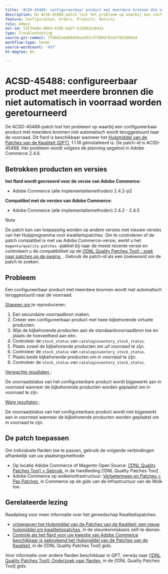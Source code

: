 ```yaml
---
title: 'ACSD-45488: configureerbaar product met meerdere bronnen die niet automatisch in voorraad worden geretourneerd'
description: De ACSD-45488-patch lost het probleem op waarbij een configureerbaar product met meerdere bronnen niet automatisch wordt teruggestuurd naar de voorraad. Deze patch is beschikbaar wanneer [Quality Patches Tool (QPT)] (https://experienceleague.adobe.com/nl/docs/commerce-operations/tools/quality-patches-tool/quality-patches-tool-to-self-serve-quality-patches) 1.1.18 is geïnstalleerd. De patch-id is ACSD-45488. Het probleem wordt volgens de planning opgelost in Adobe Commerce 2.4.6.
feature: Configuration, Orders, Products, Returns
role: Admin
exl-id: 53f34e8e-00bd-4386-bebf-b15882e36da1
type: Troubleshooting
source-git-commit: 7fdb02a6d89d50ea593c5fd99d78101f89198424
workflow-type: tm+mt
source-wordcount: '457'
ht-degree: 0%

---
```


# ACSD-45488: configureerbaar product met meerdere bronnen die niet automatisch in voorraad worden geretourneerd

De ACSD-45488-patch lost het probleem op waarbij een configureerbaar product met meerdere bronnen niet automatisch wordt teruggestuurd naar de voorraad. Dit flard is beschikbaar wanneer het [&#x200B; Hulpmiddel van de Patches van de Kwaliteit (QPT) &#x200B;](https://experienceleague.adobe.com/nl/docs/commerce-operations/tools/quality-patches-tool/quality-patches-tool-to-self-serve-quality-patches) 1.1.18 geïnstalleerd is. De patch-id is ACSD-45488. Het probleem wordt volgens de planning opgelost in Adobe Commerce 2.4.6.

## Betrokken producten en versies

**het flard wordt gecreeerd voor de versie van Adobe Commerce:**

* Adobe Commerce (alle implementatiemethoden) 2.4.2-p2

**Compatibel met de versies van Adobe Commerce:**

* Adobe Commerce (alle implementatiemethoden) 2.4.2 - 2.4.5

>[!NOTE]
>
>De patch kan van toepassing worden op andere versies met nieuwe versies van het Hulpprogramma voor kwaliteitspatches. Om te controleren of de patch compatibel is met uw Adobe Commerce-versie, werkt u het `magento/quality-patches` -pakket bij naar de meest recente versie en controleert u de compatibiliteit op de [[!DNL Quality Patches Tool] : zoek naar patches op de pagina &#x200B;](https://experienceleague.adobe.com/nl/docs/commerce-operations/tools/quality-patches-tool/quality-patches-tool-to-self-serve-quality-patches) . Gebruik de patch-id als een zoekwoord om de patch te zoeken.

## Probleem

Een configureerbaar product met meerdere bronnen wordt niet automatisch teruggestuurd naar de voorraad.

<u> Stappen om </u> te reproduceren:

1. Een secundaire voorraadbron maken.
1. Creeer een configureerbaar product met twee bijbehorende virtuele producten.
1. Wijs de bijbehorende producten aan de standaardvoorraadbron toe en plaats de hoeveelheid aan één.
1. Controleer de `stock_status` van `cataloginventory_stock_status`.
1. Plaats zowel de bijbehorende producten om *uit voorraad* te zijn.
1. Controleer de `stock_status` van `cataloginventory_stock_status`.
1. Plaats beide bijbehorende producten om *in voorraad* te zijn.
1. Controleer de `stock_status` van `cataloginventory_stock_status`.

<u> Verwachte resultaten </u>:

De voorraadstatus van het configureerbare product wordt bijgewerkt aan *in voorraad* wanneer de bijbehorende producten worden geplaatst om in voorraad te zijn.

<u> Ware resultaten </u>:

De voorraadstatus van het configureerbare product wordt niet bijgewerkt aan *in voorraad* wanneer de bijbehorende producten worden geplaatst om in voorraad te zijn.

## De patch toepassen

Om individuele flarden toe te passen, gebruik de volgende verbindingen afhankelijk van uw plaatsingsmethode:

* Op locatie Adobe Commerce of Magento Open Source: [[!DNL Quality Patches Tool] > Gebruik &#x200B;](/help/tools/quality-patches-tool/usage.md) in de handleiding [!DNL Quality Patches Tool] .
* Adobe Commerce op wolkeninfrastructuur: [&#x200B; Verbeteringen en Patches > Pas Patches &#x200B;](https://experienceleague.adobe.com/docs/commerce-cloud-service/user-guide/develop/upgrade/apply-patches.html?lang=nl-NL) in Commerce op de gids van de Infrastructuur van de Wolk toe.

## Gerelateerde lezing

Raadpleeg voor meer informatie over het gereedschap Kwaliteitspatches:

* [&#x200B; vrijgegeven het Hulpmiddel van de Patches van de Kwaliteit: een nieuw hulpmiddel om kwaliteitspatches &#x200B;](https://experienceleague.adobe.com/nl/docs/commerce-operations/tools/quality-patches-tool/quality-patches-tool-to-self-serve-quality-patches) in de steunkennisbasis zelf-te dienen.
* [&#x200B; Controle als het flard voor uw kwestie van Adobe Commerce beschikbaar is gebruikend het Hulpmiddel van de Patches van de Kwaliteit &#x200B;](/help/tools/quality-patches-tool/patches-available-in-qpt/check-patch-for-magento-issue-with-magento-quality-patches.md) in de [!DNL Quality Patches Tool] gids.

Voor informatie over andere flarden beschikbaar in QPT, verwijs naar [[!DNL Quality Patches Tool]: Onderzoek naar flarden &#x200B;](https://experienceleague.adobe.com/tools/commerce-quality-patches/index.html?lang=nl-NL) in de [!DNL Quality Patches Tool] gids.
